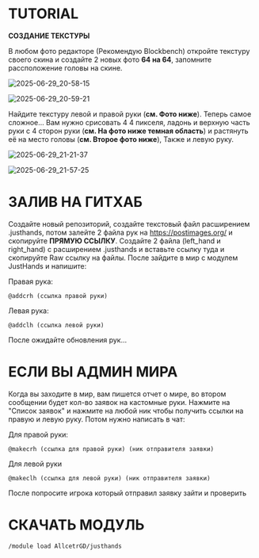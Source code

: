 # TUTORIAL

**СОЗДАНИЕ ТЕКСТУРЫ**

В любом фото редакторе (Рекомендую Blockbench) откройте текстуру своего скина и создайте 2 новых фото **64 на 64**, запомните рассположение головы на скине.

![2025-06-29_20-58-15](https://github.com/user-attachments/assets/05d2b83c-fee3-4872-9a20-0771fb220880)

![2025-06-29_20-59-21](https://github.com/user-attachments/assets/e8c2eb28-b5ad-4213-977d-bd534aa48ab7)

Найдите текстуру левой и правой руки (**см. Фото ниже**). Теперь самое сложное... Вам нужно срисовать 4 4 пикселя, ладонь и верхную часть руки с 4 сторон руки (**см. На фото ниже темная область**) и растянуть её на место головы (**см. Второе фото ниже**), Также и левую руку.

![2025-06-29_21-21-37](https://github.com/user-attachments/assets/ea676fe1-6c25-4b92-a184-7198e6cfcf87)

![2025-06-29_21-57-25](https://github.com/user-attachments/assets/76d45624-492e-470e-aa32-4961c2d07cad)

# ЗАЛИВ НА ГИТХАБ

Создайте новый репозиторий, создайте текстовый файл расширением .justhands, потом залейте 2 файла рук на https://postimages.org/ и скопируйте **ПРЯМУЮ ССЫЛКУ**. Создайте 2 файла (left_hand и right_hand) с расширением .justhands и вставьте ссылку туда и скопируйте Raw ссылку на файлы. После зайдите в мир с модулем JustHands и напишите: 

Правая рука:
```
@addcrh (ссылка правой руки)
```
Левая рука:
```
@addclh (ссылка левой руки)
```

После ожидайте обновления рук...

# ЕСЛИ ВЫ АДМИН МИРА

Когда вы заходите в мир, вам пишется отчет о мире, во втором сообщении будет кол-во заявок на кастомные руки. Нажмите на "Список заявок" и нажмите на любой ник чтобы получить ссылки на правую и левую руку. Потом нужно написать в чат:

Для правой руки:
```
@makecrh (ссылка для правой руки) (ник отправителя заявки)
```
Для левой руки
```
@makeclh (ссылка для левой руки) (ник отправителя заявки)
```

После попросите игрока который отправил заявку зайти и проверить

# СКАЧАТЬ МОДУЛЬ 
```
/module load AllcetrGD/justhands
```
